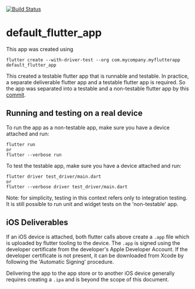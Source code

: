 [![Build Status](https://api.cirrus-ci.com/github/mmcc007/default_flutter_app.svg)](https://cirrus-ci.com/github/mmcc007/default_flutter_app)

# default_flutter_app

This app was created using 
```
flutter create --with-driver-test --org com.mycompany.myflutterapp default_flutter_app
```
This created a testable flutter app that is runnable and testable. In practice, a separate deliverable flutter app and a testable flutter app is required. So the app was separated into a testable and a non-testable flutter app by this [commit](https://github.com/mmcc007/default_flutter_app/commit/1e72d1fea47999a26ccf90fdbc0ac9d4e6c0374c).

## Running and testing on a real device
To run the app as a non-testable app, make sure you have a device attached and run:
```
flutter run
or 
flutter --verbose run
```
To test the testable app, make sure you have a device attached and run:
```
flutter driver test_driver/main.dart
or 
flutter --verbose driver test_driver/main.dart
```
Note: for simplicity, testing in this context refers only to integration testing. It is still possible to run unit and widget tests on the 'non-testable' app. 

## iOS Deliverables
If an iOS device is attached, both flutter calls above create a `.app` file which is uploaded by flutter tooling to the device. The `.app` is signed using the developer certificate from the developer's Apple Developer Account. If the developer certificate is not present, it can be downloaded from Xcode by following the 'Automatic Signing' procedure.

Delivering the app to the app store or to another iOS device generally requires creating a `.ipa` and is beyond the scope of this document.